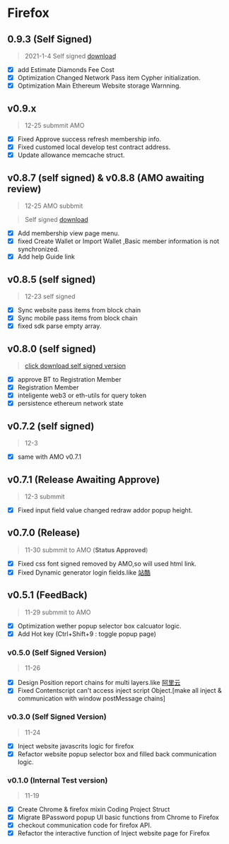 # Firefox

## 0.9.3 (Self Signed)

> 2021-1-4
> Self signed [download](https://github.com/lanui/BPassword/releases/download/v0.9.3/bpassword-0.9.3-an+fx.xpi)

- [x] add Estimate Diamonds Fee Cost
- [x] Optimization Changed Network Pass item Cypher initialization.
- [x] Optimization Main Ethereum Website storage Warnning.

## v0.9.x

> 12-25 submmit AMO

- [x] Fixed Approve success refresh membership info.
- [x] Fixed customed local develop test contract address.
- [x] Update allowance memcache struct.

## v0.8.7 (**self signed**) & v0.8.8 (AMO awaiting review)

> 12-25 AMO subbmit

> Self signed [download](https://github.com/lanui/BPassword/releases/download/v0.8.7/bpassword-0.8.7-an+fx.xpi)

- [x] Add membership view page menu.
- [x] fixed Create Wallet or Import Wallet ,Basic member information is not synchronized.
- [x] Add help Guide link

## v0.8.5 (**self signed**)

> 12-23 self signed

- [x] Sync website pass items from block chain
- [x] Sync mobile pass items from block chain
- [x] fixed sdk parse empty array.

## v0.8.0 (**self signed**)

> [click download self signed version](https://github.com/lanui/BPassword/releases/download/v0.8.0/bpassword-0.8.0-an+fx.xpi)

- [x] approve BT to Registration Member
- [x] Registration Member
- [x] inteligente web3 or eth-utils for query token
- [x] persistence ethereum network state

## v0.7.2 (**self signed**)

> 12-3

- [x] same with AMO v0.7.1

## v0.7.1 (**Release Awaiting Approve**)

> 12-3 submmit

- [x] Fixed input field value changed redraw addor popup height.

## v0.7.0 (**Release**)

> 11-30 submmit to AMO (**Status Approved**)

- [x] Fixed css font signed removed by AMO,so will used html link.
- [x] Fixed Dynamic generator login fields.like [站酷](https://passport.zcool.com.cn/loginApp.do?appId=1006&cback=https://www.zcool.com.cn/u/19233031)

## v0.5.1 (**FeedBack**)

> 11-29 submmit to AMO

- [x] Optimization wether popup selector box calcuator logic.
- [x] Add Hot key (Ctrl+Shift+9 : toggle popup page)

### v0.5.0 (Self Signed Version)

> 11-26

- [x] Design Position report chains for multi layers.like [阿里云](https://account.aliyun.com/login/qr_login.htm)
- [x] Fixed Contentscript can't access inject script Object.[make all inject & communication with window postMessage chains]

### v0.3.0 (Self Signed Version)

> 11-24

- [x] Inject website javascrits logic for firefox
- [x] Refactor website popup selector box and filled back communication logic.

### v0.1.0 (Internal Test version)

> 11-19

- [x] Create Chrome & firefox mixin Coding Project Struct
- [x] Migrate BPassword popup UI basic functions from Chrome to Firefox
- [x] checkout communication code for firefox API.
- [x] Refactor the interactive function of Inject website page for Firefox
